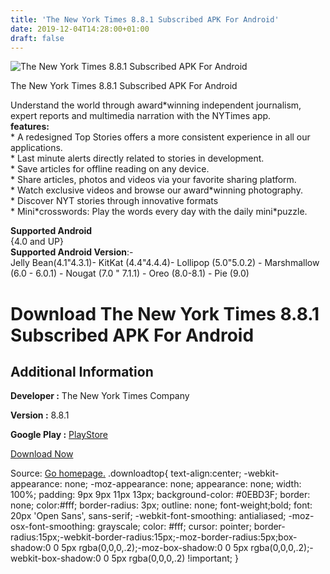 ```yaml
---
title: 'The New York Times 8.8.1 Subscribed APK For Android'
date: 2019-12-04T14:28:00+01:00
draft: false
---
```


![The New York Times 8.8.1 Subscribed APK For Android](https://i1.wp.com/apkhome.net/wp-content/uploads/2019/12/The-New-York-Times-8.8.1-Subscribed.png "The New York Times 8.8.1 Subscribed APK For Android")

  

The New York Times 8.8.1 Subscribed APK For Android

Understand the world through award\*winning independent journalism, expert reports and multimedia narration with the NYTimes app.  
**features:**  
\* A redesigned Top Stories offers a more consistent experience in all our applications.  
\* Last minute alerts directly related to stories in development.  
\* Save articles for offline reading on any device.  
\* Share articles, photos and videos via your favorite sharing platform.  
\* Watch exclusive videos and browse our award\*winning photography.  
\* Discover NYT stories through innovative formats  
\* Mini\*crosswords: Play the words every day with the daily mini\*puzzle.

**Supported Android**  
{4.0 and UP}  
**Supported Android Version**:-  
Jelly Bean(4.1"4.3.1)- KitKat (4.4"4.4.4)- Lollipop (5.0"5.0.2) - Marshmallow (6.0 - 6.0.1) - Nougat (7.0 " 7.1.1) - Oreo (8.0-8.1) - Pie (9.0)

Download The New York Times 8.8.1 Subscribed APK For Android
============================================================

Additional Information
----------------------

**Developer :** The New York Times Company

**Version :** 8.8.1

**Google Play :** [PlayStore](https://play.google.com/store/apps/details?id=com.nytimes.android)

  

[Download Now](https://store4app.co/post/the-new-york-times-8-8-1-subscribed-apk-for-android_1575460968)

  
Source: [Go homepage.](https://store4app.co/post/the-new-york-times-8-8-1-subscribed-apk-for-android_1575460968) .downloadtop{ text-align:center; -webkit-appearance: none; -moz-appearance: none; appearance: none; width: 100%; padding: 9px 9px 11px 13px; background-color: #0EBD3F; border: none; color:#fff; border-radius: 3px; outline: none; font-weight;bold; font: 20px 'Open Sans', sans-serif; -webkit-font-smoothing: antialiased; -moz-osx-font-smoothing: grayscale; color: #fff; cursor: pointer; border-radius:15px;-webkit-border-radius:15px;-moz-border-radius:5px;box-shadow:0 0 5px rgba(0,0,0,.2);-moz-box-shadow:0 0 5px rgba(0,0,0,.2);-webkit-box-shadow:0 0 5px rgba(0,0,0,.2) !important; }